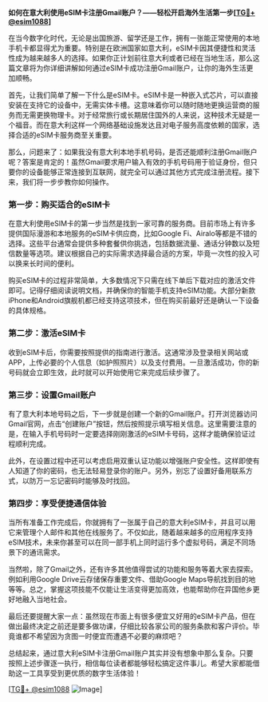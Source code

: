 **如何在意大利使用eSIM卡注册Gmail账户？——轻松开启海外生活第一步[[TG💪+ @esim1088](https://t.me/s/esim1088)]**

在当今数字化时代，无论是出国旅游、留学还是工作，拥有一张能正常使用的本地手机卡都显得尤为重要。特别是在欧洲国家如意大利，eSIM卡因其便捷性和灵活性成为越来越多人的选择。如果你正计划前往意大利或者已经在当地生活，那么这篇文章将为你详细讲解如何通过eSIM卡成功注册Gmail账户，让你的海外生活更加顺畅。

首先，让我们简单了解一下什么是eSIM卡。eSIM卡是一种嵌入式芯片，可以直接安装在支持它的设备中，无需实体卡槽。这意味着你可以随时随地更换运营商的服务而无需更换物理卡。对于经常旅行或长期居住国外的人来说，这种技术无疑是一个福音。而在意大利这样一个网络基础设施发达且对电子服务高度依赖的国家，选择合适的eSIM卡服务商至关重要。

那么，问题来了：如果我没有意大利本地手机号码，是否还能顺利注册Gmail账户呢？答案是肯定的！虽然Gmail要求用户输入有效的手机号码用于验证身份，但只要你的设备能够正常连接到互联网，就完全可以通过其他方式完成注册流程。接下来，我们将一步步教你如何操作。

### 第一步：购买适合的eSIM卡

在意大利使用eSIM卡的第一步当然是找到一家可靠的服务商。目前市场上有许多提供国际漫游和本地服务的eSIM卡供应商，比如Google Fi、Airalo等都是不错的选择。这些平台通常会提供多种套餐供你挑选，包括数据流量、通话分钟数以及短信数量等选项。建议根据自己的实际需求选择最合适的方案，毕竟一次性的投入可以换来长时间的便利。

购买eSIM卡的过程非常简单，大多数情况下只需在线下单后下载对应的激活文件即可。记得仔细阅读说明文档，并确保你的智能手机支持eSIM功能。大部分新款iPhone和Android旗舰机都已经支持这项技术，但在购买前最好还是确认一下设备的具体规格。

### 第二步：激活eSIM卡

收到eSIM卡后，你需要按照提供的指南进行激活。这通常涉及登录相关网站或APP，上传必要的个人信息（如护照照片）以及支付费用。一旦激活成功，你的新号码就会立即生效，此时就可以开始使用它来完成后续步骤了。

### 第三步：设置Gmail账户

有了意大利本地号码之后，下一步就是创建一个新的Gmail账户。打开浏览器访问Gmail官网，点击“创建账户”按钮，然后按照提示填写相关信息。这里需要注意的是，在输入手机号码时一定要选择刚刚激活的eSIM卡号码，这样才能确保验证过程顺利完成。

此外，在设置过程中还可以考虑启用双重认证功能以增强账户安全性。这样即使有人知道了你的密码，也无法轻易登录你的账户。另外，别忘了设置好备用联系方式，以防万一忘记密码时能够及时找回。

### 第四步：享受便捷通信体验

当所有准备工作完成后，你就拥有了一张属于自己的意大利eSIM卡，并且可以用它来管理个人邮件和其他在线服务了。不仅如此，随着越来越多的应用程序支持eSIM技术，未来你甚至可以在同一部手机上同时运行多个虚拟号码，满足不同场景下的通讯需求。

当然啦，除了Gmail之外，还有许多其他值得尝试的功能和服务等着大家去探索。例如利用Google Drive云存储保存重要文件、借助Google Maps导航找到目的地等等。总之，掌握这项技能不仅能让生活变得更加高效，也能帮助你在异国他乡更好地融入当地社会。

最后还要提醒大家一点：虽然现在市面上有很多便宜又好用的eSIM卡产品，但在做出最终决定之前还是要多做功课，仔细比较各家公司的服务条款和客户评价。毕竟谁都不希望因为贪图一时便宜而遭遇不必要的麻烦吧？

总结起来，通过意大利eSIM卡注册Gmail账户其实并没有想象中那么复杂。只要按照上述步骤逐一执行，相信每位读者都能够轻松搞定这件事儿。希望大家都能借助这一工具享受到更优质的数字生活体验！

[[TG💪+ @esim1088](https://t.me/s/esim1088) ![Image](https://i.postimg.cc/4NQfJmqS/Snipaste-2025-05-13-00-14-12.png)]
